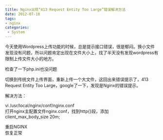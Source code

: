 ```yaml
---
title: Nginx出现“413 Request Entity Too Large”错误解决方法
date: 2012-07-18
tags:
- nginx
categories:
 - System
---
```






今天使用Wordpress上传功能的时候，总是提示接口错误，很是郁闷。换小文件发现没有问题，所以问题肯定出现在文件大小上，找了半天没有发现wordpress有限制上传文件大小的地方。

检查了一下php.ini也没问题

切换到传统文件上传界面，重新上传一个大文件，这回出来错误提示了，413 Request Entity Too Large，google了一下，发现是Nginx的错误提示。

解决方法：  

vi /usr/local/nginx/conf/nginx.conf  
打开nginx主配置文件nginx.conf，找到http{}段，添加  
client_max_body_size 20m;

重启NGINX  
恢复正常
